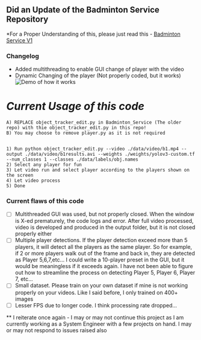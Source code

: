 ## Did an Update of the Badminton Service Repository

*For a Proper Understanding of this, please just read this -  [Badminton Service V1](https://github.com/Haosam/BadmintonAI/tree/master/Yolov3_deepsort/Badminton_Service)

### Changelog
- Added multithreading to enable GUI change of player with the video
- Dynamic Changing of the player (Not properly coded, but it works)
![Demo of how it works](data/demo.gif)

# *Current Usage of this code*
```
A) REPLACE object_tracker_edit.py in Badminton_Service (The older repo) with thie object_tracker_edit.py in this repo!
B) You may choose to remove player.py as it is not required


1) Run python object_tracker_edit.py --video ./data/video/b1.mp4 --output ./data/video/b1results.avi --weights ./weights/yolov3-custom.tf --num_classes 1 --classes ./data/labels/obj.names
2) Select any player for fun
3) Let video run and select player according to the players shown on the screen
4) Let video process
5) Done
```

### Current flaws of this code
- [ ] Multithreaded GUI was used, but not properly closed. When the window is X-ed prematurely, the code logs and error. After full video processed, video is developed and produced in the output folder, but it is not closed properly either
- [ ] Multiple player detections. If the player detection exceed more than 5 players, it will detect all the players as the same player. So for example, if 2 or more players walk out of the frame and back in, they are detected as Player 5,6,7,etc... I could write a 10-player preset in the GUI, but it would be meaningless if it exceeds again. I have not been able to figure out how to streamline the process on detecting Player 5, Player 6, Player 7, etc...
- [ ] Small dataset. Please train on your own dataset if mine is not working properly on your videos. Like I said before, I only trained on 400+ images
- [ ] Lesser FPS due to longer code. I think processing rate dropped...

** I reiterate once again - I may or may not continue this project as I am currently working as a System Engineer with a few projects on hand.
I may or may not respond to issues raised also

